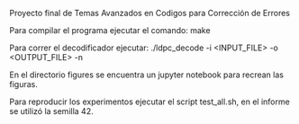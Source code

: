 Proyecto final de Temas Avanzados en Codigos para Corrección de Errores

Para compilar el programa ejecutar el comando:
make

Para correr el decodificador ejecutar:
./ldpc_decode -i <INPUT_FILE> -o <OUTPUT_FILE> -n <ITER>

En el directorio figures se encuentra un jupyter notebook para recrean las figuras.

Para reproducir los experimentos ejecutar el script test_all.sh, en el informe se utilizó la semilla 42.
